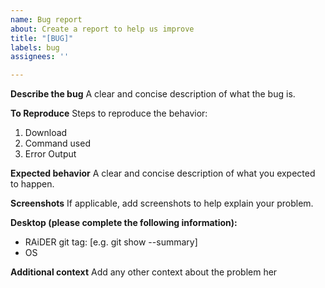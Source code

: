 ```yaml
---
name: Bug report
about: Create a report to help us improve
title: "[BUG]"
labels: bug
assignees: ''

---
```


**Describe the bug**
A clear and concise description of what the bug is.

**To Reproduce**
Steps to reproduce the behavior:
1. Download 
2. Command used
3. Error Output

**Expected behavior**
A clear and concise description of what you expected to happen.

**Screenshots**
If applicable, add screenshots to help explain your problem.

**Desktop (please complete the following information):**
 - RAiDER git tag: [e.g. git show --summary]
 - OS

**Additional context**
Add any other context about the problem her
